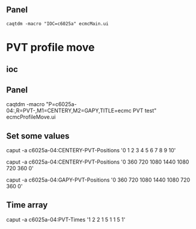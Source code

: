 ## Panel
```
caqtdm -macro "IOC=c6025a" ecmcMain.ui
```

# PVT profile move

## ioc

## Panel

caqtdm -macro "P=c6025a-04:,R=PVT-,M1=CENTERY,M2=GAPY,TITLE=ecmc PVT test" ecmcProfileMove.ui

## Set some values

caput -a c6025a-04:CENTERY-PVT-Positions '0 1 2 3 4 5 6 7 8 9 10'

caput -a c6025a-04:CENTERY-PVT-Positions '0 360 720 1080 1440 1080 720 360 0'

caput -a c6025a-04:GAPY-PVT-Positions '0 360 720 1080 1440 1080 720 360 0'

## Time array
caput -a c6025a-04:PVT-Times '1 2 2 1 5 1 1 5 1'

